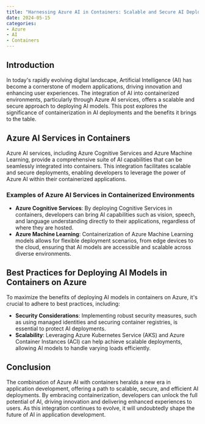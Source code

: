 ```yaml
---
title: "Harnessing Azure AI in Containers: Scalable and Secure AI Deployments"
date: 2024-05-15
categories:
- Azure
- AI
- Containers
---
```


## Introduction

In today's rapidly evolving digital landscape, Artificial Intelligence (AI) has become a cornerstone of modern applications, driving innovation and enhancing user experiences. The integration of AI into containerized environments, particularly through Azure AI services, offers a scalable and secure approach to deploying AI models. This post explores the significance of containerization in AI deployments and the benefits it brings to the table.

## Azure AI Services in Containers

Azure AI services, including Azure Cognitive Services and Azure Machine Learning, provide a comprehensive suite of AI capabilities that can be seamlessly integrated into containers. This integration facilitates scalable and secure deployments, enabling developers to leverage the power of Azure AI within their containerized applications.

### Examples of Azure AI Services in Containerized Environments

- **Azure Cognitive Services**: By deploying Cognitive Services in containers, developers can bring AI capabilities such as vision, speech, and language understanding directly to their applications, regardless of where they are hosted.
- **Azure Machine Learning**: Containerization of Azure Machine Learning models allows for flexible deployment scenarios, from edge devices to the cloud, ensuring that AI models are accessible and scalable across diverse environments.

## Best Practices for Deploying AI Models in Containers on Azure

To maximize the benefits of deploying AI models in containers on Azure, it's crucial to adhere to best practices, including:

- **Security Considerations**: Implementing robust security measures, such as using managed identities and securing container registries, is essential to protect AI deployments.
- **Scalability**: Leveraging Azure Kubernetes Service (AKS) and Azure Container Instances (ACI) can help achieve scalable deployments, allowing AI models to handle varying loads efficiently.

## Conclusion

The combination of Azure AI with containers heralds a new era in application development, offering a path to scalable, secure, and efficient AI deployments. By embracing containerization, developers can unlock the full potential of AI, driving innovation and delivering enhanced experiences to users. As this integration continues to evolve, it will undoubtedly shape the future of AI in application development.

